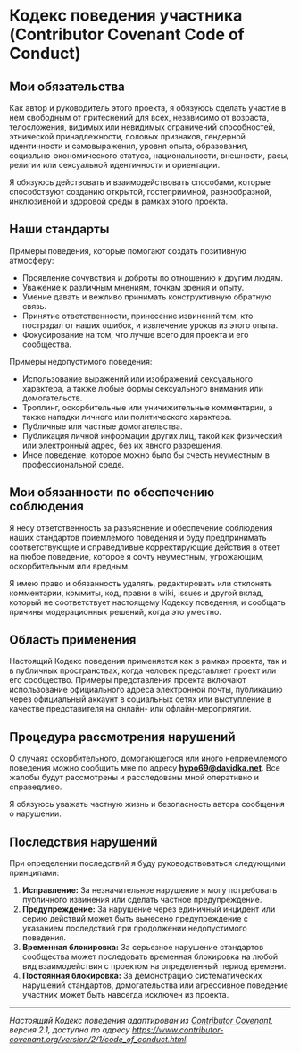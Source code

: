 # Кодекс поведения участника (Contributor Covenant Code of Conduct)

## Мои обязательства

Как автор и руководитель этого проекта, я обязуюсь сделать участие в нем свободным от притеснений для всех, независимо от возраста, телосложения, видимых или невидимых ограничений способностей, этнической принадлежности, половых признаков, гендерной идентичности и самовыражения, уровня опыта, образования, социально-экономического статуса, национальности, внешности, расы, религии или сексуальной идентичности и ориентации.

Я обязуюсь действовать и взаимодействовать способами, которые способствуют созданию открытой, гостеприимной, разнообразной, инклюзивной и здоровой среды в рамках этого проекта.

## Наши стандарты

Примеры поведения, которые помогают создать позитивную атмосферу:

*   Проявление сочувствия и доброты по отношению к другим людям.
*   Уважение к различным мнениям, точкам зрения и опыту.
*   Умение давать и вежливо принимать конструктивную обратную связь.
*   Принятие ответственности, принесение извинений тем, кто пострадал от наших ошибок, и извлечение уроков из этого опыта.
*   Фокусирование на том, что лучше всего для проекта и его сообщества.

Примеры недопустимого поведения:

*   Использование выражений или изображений сексуального характера, а также любые формы сексуального внимания или домогательств.
*   Троллинг, оскорбительные или уничижительные комментарии, а также нападки личного или политического характера.
*   Публичные или частные домогательства.
*   Публикация личной информации других лиц, такой как физический или электронный адрес, без их явного разрешения.
*   Иное поведение, которое можно было бы счесть неуместным в профессиональной среде.

## Мои обязанности по обеспечению соблюдения

Я несу ответственность за разъяснение и обеспечение соблюдения наших стандартов приемлемого поведения и буду предпринимать соответствующие и справедливые корректирующие действия в ответ на любое поведение, которое я сочту неуместным, угрожающим, оскорбительным или вредным.

Я имею право и обязанность удалять, редактировать или отклонять комментарии, коммиты, код, правки в wiki, issues и другой вклад, который не соответствует настоящему Кодексу поведения, и сообщать причины модерационных решений, когда это уместно.

## Область применения

Настоящий Кодекс поведения применяется как в рамках проекта, так и в публичных пространствах, когда человек представляет проект или его сообщество. Примеры представления проекта включают использование официального адреса электронной почты, публикацию через официальный аккаунт в социальных сетях или выступление в качестве представителя на онлайн- или офлайн-мероприятии.

## Процедура рассмотрения нарушений

О случаях оскорбительного, домогающегося или иного неприемлемого поведения можно сообщить мне по адресу **hypo69@davidka.net**. Все жалобы будут рассмотрены и расследованы мной оперативно и справедливо.

Я обязуюсь уважать частную жизнь и безопасность автора сообщения о нарушении.

## Последствия нарушений

При определении последствий я буду руководствоваться следующими принципами:

1.  **Исправление:** За незначительное нарушение я могу потребовать публичного извинения или сделать частное предупреждение.
2.  **Предупреждение:** За нарушение через единичный инцидент или серию действий может быть вынесено предупреждение с указанием последствий при продолжении недопустимого поведения.
3.  **Временная блокировка:** За серьезное нарушение стандартов сообщества может последовать временная блокировка на любой вид взаимодействия с проектом на определенный период времени.
4.  **Постоянная блокировка:** За демонстрацию систематических нарушений стандартов, домогательства или агрессивное поведение участник может быть навсегда исключен из проекта.

---
*Настоящий Кодекс поведения адаптирован из [Contributor Covenant](https://www.contributor-covenant.org), версия 2.1, доступна по адресу https://www.contributor-covenant.org/version/2/1/code_of_conduct.html.*